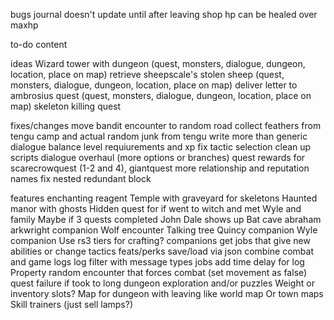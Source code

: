 
bugs
journal doesn't update until after leaving shop
hp can be healed over maxhp

to-do content

ideas
Wizard tower with dungeon  (quest, monsters, dialogue, dungeon, location, place on map)
retrieve sheepscale's stolen sheep  (quest, monsters, dialogue, dungeon, location, place on map)
deliver letter to ambrosius quest (quest, monsters, dialogue, dungeon, location, place on map)
skeleton killing quest

fixes/changes
move bandit encounter to random road
collect feathers from tengu camp and actual random junk from tengu
write more than generic dialogue
balance level requiurements and xp
fix tactic selection
clean up scripts
dialogue overhaul (more options or branches)
quest rewards for scarecrowquest (1-2 and 4), giantquest
more relationship and reputation names
fix nested redundant block

features
enchanting reagent
Temple with graveyard for skeletons
Haunted manor with ghosts 
Hidden quest for if went to witch and met Wyle and family 
Maybe if 3 quests completed John Dale shows up
Bat cave
abraham arkwright companion
Wolf encounter
Talking tree
Quincy companion
Wyle companion
Use rs3 tiers for crafting?
companions get jobs that give new abilities or change tactics
feats/perks
save/load via json
combine combat and game logs
log filter with message types
jobs
add time delay for log
Property
random encounter that forces combat (set movement as false)
quest failure if took to long
dungeon exploration and/or puzzles
Weight or inventory slots?
Map for dungeon with leaving like world map
Or town maps
Skill trainers (just sell lamps?)